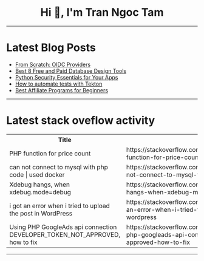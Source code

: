 <h1 align="center">Hi 👋, I'm Tran Ngoc Tam</h1>

---

# Latest Blog Posts 
<!-- BLOG-POST-LIST:START -->
- [From Scratch: OIDC Providers](https://dev.to/aws-builders/from-scratch-oidc-providers-252d)
- [Best 8 Free and Paid Database Design Tools](https://dev.to/devartteam/best-8-free-and-paid-database-design-tools-2dif)
- [Python Security Essentials for Your Apps](https://dev.to/sharony/python-security-essentials-for-your-apps-1810)
- [How to automate tests with Tekton](https://dev.to/woovi/how-to-automate-tests-with-tekton-3caj)
- [Best Affiliate Programs for Beginners](https://dev.to/sakurak02128375/best-affiliate-programs-for-beginners-1k1g)
<!-- BLOG-POST-LIST:END -->

---

# Latest stack oveflow activity
<table>
  <tr><th>Title</th><th>Link</th></tr>
  <!-- STACKOVERFLOW:START --><tr><td>PHP function for price count</td><td>https://stackoverflow.com/questions/78506346/php-function-for-price-count</td></tr><tr><td>can not connect to mysql with php code | used docker</td><td>https://stackoverflow.com/questions/78506303/can-not-connect-to-mysql-with-php-code-used-docker</td></tr><tr><td>Xdebug hangs, when xdebug.mode=debug</td><td>https://stackoverflow.com/questions/78506255/xdebug-hangs-when-xdebug-mode-debug</td></tr><tr><td>i got an error when i tried to upload the post in WordPress</td><td>https://stackoverflow.com/questions/78506254/i-got-an-error-when-i-tried-to-upload-the-post-in-wordpress</td></tr><tr><td>Using PHP GoogleAds api connection DEVELOPER_TOKEN_NOT_APPROVED, how to fix</td><td>https://stackoverflow.com/questions/78506243/using-php-googleads-api-connection-developer-token-not-approved-how-to-fix</td></tr><!-- STACKOVERFLOW:END -->
</table>

---


